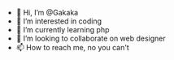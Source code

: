 - 👋 Hi, I’m @Gakaka
- 👀 I’m interested in coding
- 🌱 I’m currently learning php
- 💞️ I’m looking to collaborate on web designer
- 📫 How to reach me, no you can't

<!---
Gakaka/Gakaka is a ✨ special ✨ repository because its `README.md` (this file) appears on your GitHub profile.
You can click the Preview link to take a look at your changes.
--->
